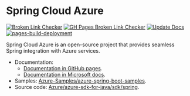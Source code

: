 
# Spring Cloud Azure 

[![Broken Link Checker](https://github.com/microsoft/spring-cloud-azure/actions/workflows/brokenLinkCheck.yml/badge.svg)](https://github.com/microsoft/spring-cloud-azure/actions/workflows/brokenLinkCheck.yml) [![GH Pages Broken Link Checker](https://github.com/microsoft/spring-cloud-azure/actions/workflows/scheduleCurrentLinkCheck.yaml/badge.svg)](https://github.com/microsoft/spring-cloud-azure/actions/workflows/scheduleCurrentLinkCheck.yaml) [![Update Docs](https://github.com/microsoft/spring-cloud-azure/actions/workflows/updateDocs.yaml/badge.svg)](https://github.com/microsoft/spring-cloud-azure/actions/workflows/updateDocs.yaml) [![pages-build-deployment](https://github.com/microsoft/spring-cloud-azure/actions/workflows/pages/pages-build-deployment/badge.svg)](https://github.com/microsoft/spring-cloud-azure/actions/workflows/pages/pages-build-deployment)


Spring Cloud Azure is an open-source project that provides seamless Spring integration with Azure services.



- Documentation:
    - [Documentation in GitHub pages](https://microsoft.github.io/spring-cloud-azure).
    - [Documentation in Microsoft docs](https://docs.microsoft.com/en-us/azure/developer/java/spring-framework/).
- Samples: [Azure-Samples/azure-spring-boot-samples](https://github.com/Azure-Samples/azure-spring-boot-samples).
- Source code: [Azure/azure-sdk-for-java/sdk/spring](https://github.com/Azure/azure-sdk-for-java/tree/master/sdk/spring).
